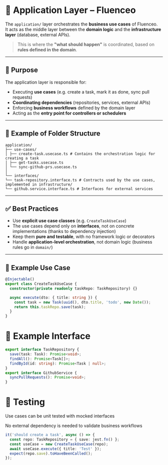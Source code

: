# 🧩 Application Layer – Fluenceo

The `application/` layer orchestrates the **business use cases** of Fluenceo.  
It acts as the middle layer between the **domain logic** and the **infrastructure layer** (database, external APIs).

> This is where the **"what should happen"** is coordinated, based on **rules defined in the domain**.

---

## 🧠 Purpose

The application layer is responsible for:
- Executing **use cases** (e.g. create a task, mark it as done, sync pull requests)
- **Coordinating dependencies** (repositories, services, external APIs)
- Enforcing **business workflows** defined by the domain layer
- Acting as the **entry point for controllers or schedulers**

---

## 📁 Example of Folder Structure
```plaintext
application/
├── use-cases/
│ ├── create-task.usecase.ts # Contains the orchestration logic for creating a task
│ ├── get-tasks.usecase.ts
│ └── sync-github-prs.usecase.ts
│
└── interfaces/
└── task-repository.interface.ts # Contracts used by the use cases, implemented in infrastructure/
└── github.service.interface.ts # Interfaces for external services
```


---

## ✅ Best Practices

- Use **explicit use case classes** (e.g. `CreateTaskUseCase`)
- The use cases depend only on **interfaces**, not on concrete implementations (thanks to dependency injection)
- Keep them **pure and testable**, with no framework logic or decorators
- Handle **application-level orchestration**, not domain logic (business rules go in `domain/`)

---

## 📌 Example Use Case

```ts
@Injectable()
export class CreateTaskUseCase {
  constructor(private readonly taskRepo: TaskRepository) {}

  async execute(dto: { title: string }) {
    const task = new Task(uuid(), dto.title, 'todo', new Date());
    return this.taskRepo.save(task);
  }
}
```

# 📌 Example Interface

```ts
export interface TaskRepository {
  save(task: Task): Promise<void>;
  findAll(): Promise<Task[]>;
  findById(id: string): Promise<Task | null>;
}
export interface GithubService {
  syncPullRequests(): Promise<void>;
}
```

# 🧪 Testing
Use cases can be unit tested with mocked interfaces

No external dependency is needed to validate business workflows

```ts 
it('should create a task', async () => {
  const repo: TaskRepository = { save: jest.fn() };
  const useCase = new CreateTaskUseCase(repo);
  await useCase.execute({ title: 'Test' });
  expect(repo.save).toHaveBeenCalled();
});
```


